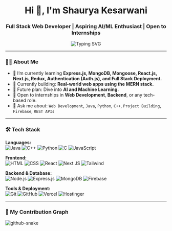 <h1 align="center">Hi 👋, I'm Shaurya Kesarwani</h1>
<h3 align="center">Full Stack Web Developer | Aspiring AI/ML Enthusiast | Open to Internships</h3>

<p align="center">
  <img src="https://readme-typing-svg.herokuapp.com?font=Fira+Code&weight=600&size=22&pause=1000&color=00F7FF&width=435&lines=I+build+cool+web+projects;Exploring+AI+and+Machine+Learning;Let's+Connect+%F0%9F%9A%80" alt="Typing SVG" />
</p>

---

### 🧑‍💻 About Me

- 🌱 I’m currently learning **Express.js, MongoDB, Mongoose, React.js, Next.js, Redux, Authentication (Auth.js), and Full Stack Deployment.**
- 🔭 Currently building: **Real-world web apps using the MERN stack.**
- 🚀 Future plan: Dive into **AI and Machine Learning.**
- 💼 Open to internships in **Web Development**, **Backend**, or any tech-based role.
- 💬 Ask me about: `Web Development`, `Java`, `Python`, `C++`, `Project Building`, `Firebase`, `REST APIs`

---

### 🛠️ Tech Stack

**Languages:**  
![Java](https://img.shields.io/badge/Java-%23ED8B00?style=for-the-badge&logo=java&logoColor=white)
![C++](https://img.shields.io/badge/C++-%2300599C?style=for-the-badge&logo=c%2B%2B&logoColor=white)
![Python](https://img.shields.io/badge/Python-%2314354C?style=for-the-badge&logo=python&logoColor=white)
![C](https://img.shields.io/badge/C-%2300599C?style=for-the-badge&logo=c&logoColor=white)
![JavaScript](https://img.shields.io/badge/JavaScript-%23F7DF1E?style=for-the-badge&logo=javascript&logoColor=black)

**Frontend:**  
![HTML](https://img.shields.io/badge/HTML5-%23E34F26?style=for-the-badge&logo=html5&logoColor=white)
![CSS](https://img.shields.io/badge/CSS3-%231572B6?style=for-the-badge&logo=css3&logoColor=white)
![React](https://img.shields.io/badge/React-%2300D8FF?style=for-the-badge&logo=react&logoColor=white)
![Next JS](https://img.shields.io/badge/Next.js-black?style=for-the-badge&logo=next.js&logoColor=white)
![Tailwind](https://img.shields.io/badge/Tailwind_CSS-%2338B2AC?style=for-the-badge&logo=tailwind-css&logoColor=white)

**Backend & Database:**  
![Node.js](https://img.shields.io/badge/Node.js-%2343853D?style=for-the-badge&logo=node.js&logoColor=white)
![Express.js](https://img.shields.io/badge/Express.js-%23000000?style=for-the-badge&logo=express&logoColor=white)
![MongoDB](https://img.shields.io/badge/MongoDB-%2347A248?style=for-the-badge&logo=mongodb&logoColor=white)
![Firebase](https://img.shields.io/badge/Firebase-%23039BE5?style=for-the-badge&logo=firebase)

**Tools & Deployment:**  
![Git](https://img.shields.io/badge/Git-%23F05033?style=for-the-badge&logo=git&logoColor=white)
![GitHub](https://img.shields.io/badge/GitHub-%23121011?style=for-the-badge&logo=github&logoColor=white)
![Vercel](https://img.shields.io/badge/Vercel-%23000000?style=for-the-badge&logo=vercel&logoColor=white)
![Hostinger](https://img.shields.io/badge/Hostinger-%237B68EE?style=for-the-badge&logoColor=white)

---
<!--
### 📈 GitHub Stats

<p align="center">
  <img src="https://github-readme-stats.vercel.app/api?username=your-github-username&show_icons=true&theme=react" alt="Shaurya's GitHub stats" />
  <img src="https://github-readme-streak-stats.herokuapp.com/?user=your-github-username&theme=react" alt="GitHub Streak" />
  <img src="https://github-readme-stats.vercel.app/api/top-langs/?username=your-github-username&layout=compact&theme=react" />
</p>

--- 
-->
### 🐍 My Contribution Graph
<picture>
  <source media="(prefers-color-scheme: dark)" srcset="https://raw.githubusercontent.com/Shaurya07dev/Shaurya07dev/output/github-snake-dark.svg" />
  <source media="(prefers-color-scheme: light)" srcset="https://raw.githubusercontent.com/Shaurya07dev/Shaurya07dev/output/github-snake.svg" />
  <img alt="github-snake" src="https://raw.githubusercontent.com/tobiasmeyhoefer/tobiasmeyhoefer/output/github-snake.svg" />
</picture>
